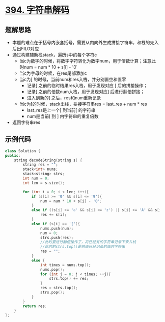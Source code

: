 # [394. 字符串解码](https://leetcode.cn/problems/decode-string/description/?envType=study-plan-v2&envId=top-100-liked)

## 题解思路

- 本题的难点在于括号内嵌套括号，需要从内向外生成拼接字符串，和栈的先入后出FILO对应
- 通过构建辅助栈stack，遍历s中的每个字符c
  - 当c为数字的时候，将数字字符转化为数字num，用于倍数计算；注意此时num = num * 10 + s[i] - '0'
  - 当c为字母的时候，在res尾部添加c
  - 当c为[ 的时候，当前num和res入栈，并分别置空和置零
    - 记录[ 之前的临时结果res入栈，用于发现对应 ] 后的拼接操作；
    - 记录[ 之前的倍数num入栈，用于发现对应] 后进行翻倍拼接；
    - 进入到新的[ 之后，res和num重新记录
  - 当c为]的时候，stack出栈，拼接字符串res = last_res + num * res
    - last_res是上一个[ 到当前[ 的字符串
    - num是当前[ 到 ] 内字符串的重复倍数
- 返回字符串res

## 示例代码

```C++
class Solution {
public:
    string decodeString(string s) {
        string res = "";
        stack<int> nums;
        stack<string> strs;
        int num = 0;
        int len = s.size();

        for (int i = 0; i < len; i++){
            if (s[i] >= '0' && s[i] <= '9'){
                num = num * 10 + s[i] - '0';
            }
            else if ((s[i] >= 'a' && s[i] <= 'z') || s[i] >= 'A' && s[i] <= 'Z'){
                res += s[i];
            }
            else if (s[i] == '['){
                nums.push(num);
                num = 0;
                strs.push(res);
                //此时要进行翻倍操作了，将已经有的字符串记录下来入栈
                //此时的strs.top()是前面已经记录的临时字符串
                res = "";
            }
            else {
                int times = nums.top();
                nums.pop();
                for (int j = 0; j < times; ++j){
                    strs.top() += res;
                }
                res = strs.top();
                strs.pop();
            }
        }
        return res;
    }
};
```

